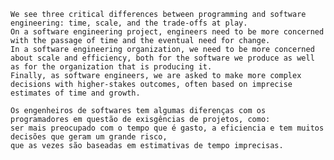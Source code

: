     We see three critical differences between programming and software engineering: time, scale, and the trade-offs at play. 
    On a software engineering project, engineers need to be more concerned with the passage of time and the eventual need for change. 
    In a software engineering organization, we need to be more concerned about scale and efficiency, both for the software we produce as well as for the organization that is producing it. 
    Finally, as software engineers, we are asked to make more complex decisions with higher-stakes outcomes, often based on imprecise estimates of time and growth.

    Os engenheiros de softwares tem algumas diferenças com os programadores em questão de exisgências de projetos, como: 
    ser mais preocupado com o tempo que é gasto, a eficiencia e tem muitos decisões que geram um grande risco, 
    que as vezes são baseadas em estimativas de tempo imprecisas.
